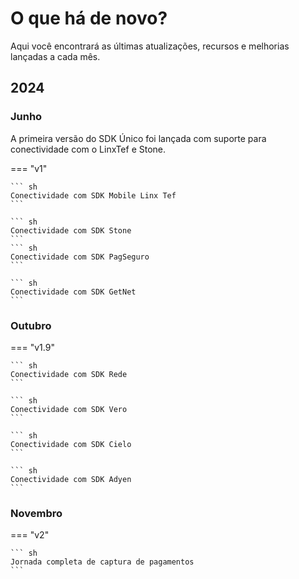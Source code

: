 # O que há de novo?

Aqui você encontrará as últimas atualizações, recursos e melhorias lançadas a cada mês.

## 2024

### Junho

A primeira versão do SDK Único foi lançada com suporte para conectividade com o LinxTef e Stone.

=== "v1"

    ``` sh
    Conectividade com SDK Mobile Linx Tef
    ```

    ``` sh
    Conectividade com SDK Stone 
    ```
    ``` sh
    Conectividade com SDK PagSeguro
    ```

    ``` sh
    Conectividade com SDK GetNet
    ```

### Outubro

=== "v1.9"

    ``` sh
    Conectividade com SDK Rede
    ```

    ``` sh
    Conectividade com SDK Vero    
    ```

    ``` sh
    Conectividade com SDK Cielo 
    ```

    ``` sh
    Conectividade com SDK Adyen 
    ```

### Novembro

=== "v2"

    ``` sh
    Jornada completa de captura de pagamentos
    ```

